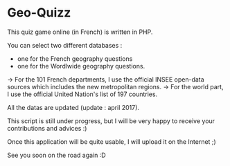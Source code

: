 # Geo-Quizz
This quiz game online (in French) is written in PHP. 

You can select two different databases : 
  - one for the French geography questions 
  - one for the Wordlwide geography questions.

-> For the 101 French departments, I use the official INSEE open-data sources which includes the new metropolitan regions.
-> For the world part, I use the official United Nation's list of 197 countries.

All the datas are updated (update : april 2017).

This script is still under progress, but I will be very happy to receive your contributions and advices :)

Once this application will be quite usable, I will upload it on the Internet ;)

See you soon on the road again :D
